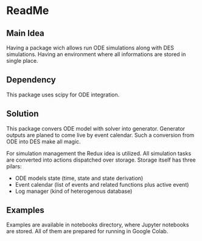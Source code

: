 # ReadMe

## Main Idea
Having a package wich allows run ODE simulations along with DES simulations.
Having an environment where all informations are stored in single place.

## Dependency 
This package uses scipy for ODE integration. 

## Solution
This package convers ODE model with solver into generator. Generator outputs are planed to come live by event calendar.
Such a conversion from ODE into DES make all magic.

For simulation management the Redux idea is utilized. All simulation tasks are converted into actions dispatched over storage.
Storage itself has three pilars:

- ODE models state (time, state and state derivation)
- Event calendar (list of events and related functions plus active event)
- Log manager (kind of heterogenous database)

## Examples
Examples are available in notebooks directory, where Jupyter notebooks are stored. All of them are prepared for running in Google Colab.
